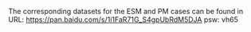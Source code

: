 The corresponding datasets for the ESM and PM cases can be found in URL:
https://pan.baidu.com/s/1i1FaR71G_S4gpUbRdM5DJA 
psw: vh65
